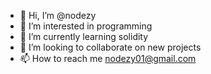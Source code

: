 - 👋 Hi, I’m @nodezy
- 👀 I’m interested in programming
- 🌱 I’m currently learning solidity
- 💞️ I’m looking to collaborate on new projects
- 📫 How to reach me nodezy01@gmail.com

<!---
nodezy/nodezy is a ✨ special ✨ repository because its `README.md` (this file) appears on your GitHub profile.
You can click the Preview link to take a look at your changes.
--->
